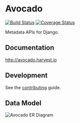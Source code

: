 # Avocado

[![Build Status](https://travis-ci.org/chop-dbhi/avocado.svg?branch=master)](https://travis-ci.org/chop-dbhi/avocado) [![Coverage Status](https://img.shields.io/coveralls/chop-dbhi/avocado.svg)](https://coveralls.io/r/chop-dbhi/avocado)

Metadata APIs for Django.

## Documentation

http://avocado.harvest.io

## Development

See the [contributing](https://github.com/chop-dbhi/cilantro/blob/master/CONTRIBUTING.md) guide.

## Data Model

![Avocado ER Diagram](./avocado_erd.png)

